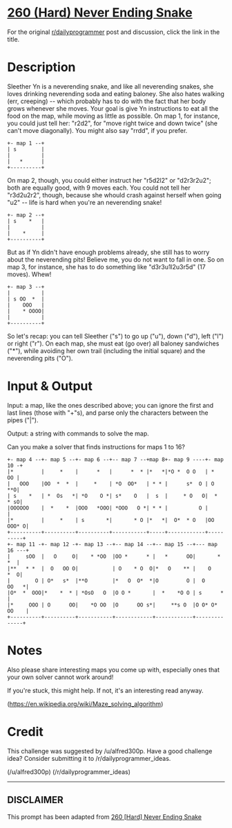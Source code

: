 # [260 (Hard) Never Ending Snake](https://www.reddit.com/r/dailyprogrammer/comments/4cw095/20160401_challenge_260_hard_never_ending_snake/)

For the original [r/dailyprogrammer](https://www.reddit.com/r/dailyprogrammer/) post and discussion, click the link in the title.

# Description
Sleether Yn is a neverending snake, and like all neverending snakes, she loves drinking neverending soda and eating baloney. She also hates walking (err, creeping) -- which probably has to do with the fact that her body grows whenever she moves. Your goal is give Yn instructions to eat all the food on the map, while moving as little as possible. On map 1, for instance, you could just tell her: "r2d2", for "move right twice and down twice" (she can't move diagonally). You might also say "rrdd", if you prefer.


```
+- map 1 --+
| s        |
|          |
|   *      |
+----------+
```
On map 2, though, you could either instruct her "r5d2l2" or "d2r3r2u2"; both are equally good, with 9 moves each. You could not tell her "r3d2u2r2", though, because she whould crash against herself when going "u2" -- life is hard when you're an neverending snake!


```
+- map 2 --+
| s    *   |
|          |
|    *     |
+----------+
```
But as if Yn didn't have enough problems already, she still has to worry about the neverending pits! Believe me, you do not want to fall in one. So on map 3, for instance, she has to do something like "d3r3u1l2u3r5d" (17 moves). Whew!


```
+- map 3 --+
|          |
| s OO  *  |
|    OOO   |
|    * OOOO|
|          |
+----------+
```
So let's recap: you can tell Sleether ("s") to go up ("u"), down ("d"), left ("l") or right ("r"). On each map, she must eat (go over) all baloney sandwiches ("*"), while avoiding her own trail (including the initial square) and the neverending pits ("O").

# Input & Output
Input: a map, like the ones described above; you can ignore the first and last lines (those with "+"s), and parse only the characters between the pipes ("|").

Output: a string with commands to solve the map.

Can you make a solver that finds instructions for maps 1 to 16?


```
+- map 4 --+- map 5 --+- map 6 --+-- map 7 --+map 8+- map 9 ----+- map 10 -+
|*         |     *    |      *   |      *  * |*   *|*O *  O O   | *     OO |
|   OOO    |OO  *  *  |     *    | *O  OO*   | * * |      s*  O | O     **O|
| s    *   | *  Os   *| *O    O *| s*    O   |  s  |     * O   O|  *   * sO|
|OOOOOO    |  *    *  |OOO   *OOO| *OOO   O *| * * |          O |          |
|*         |     *    | s       *|       * O |*   *|  O*  * O   |OO  OOO* O|
+----------+----------+----------+-----------+-----+------------+----------+
+- map 11 -+- map 12 -+- map 13 --+-- map 14 --+-- map 15 --+--- map 16 ---+
|     sOO  |   O     O|    * *OO  |OO *      * |   *      OO|       *   *  |
|**   * *  |  O   OO O|           | O    * O  O|*   O    ** |    O     *  O|
|        O | O*   s*  |**O        |*   O  O*  *|O         O |  O     OO   *|
|O*  *  OOO|*    *  * | *OsO   O  |O O *       |  *    *O O | s      *     |
|*     OOO | O      OO|    *O OO  |O      OO s*|     **s O  |O O* O* OO    |
+----------+----------+-----------+------------+------------+--------------+
```
# Notes
Also please share interesting maps you come up with, especially ones that your own solver cannot work around!

If you're stuck, this might help. If not, it's an interesting read anyway.

(https://en.wikipedia.org/wiki/Maze_solving_algorithm)
# Credit
This challenge was suggested by /u/alfred300p. Have a good challenge idea? Consider submitting it to /r/dailyprogrammer_ideas.

(/u/alfred300p)
(/r/dailyprogrammer_ideas)

----
## **DISCLAIMER**
This prompt has been adapted from [260 [Hard] Never Ending Snake](https://www.reddit.com/r/dailyprogrammer/comments/4cw095/20160401_challenge_260_hard_never_ending_snake/
)

